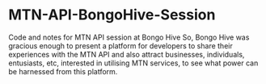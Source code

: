 # MTN-API-BongoHive-Session
Code and notes for MTN API session at Bongo Hive
So, Bongo Hive was gracious enough to present a platform for developers to share their experiences with the MTN API and also attract businesses, individuals, entusiasts, etc, interested in utilising MTN services, to see what power can be harnessed from this platform.
